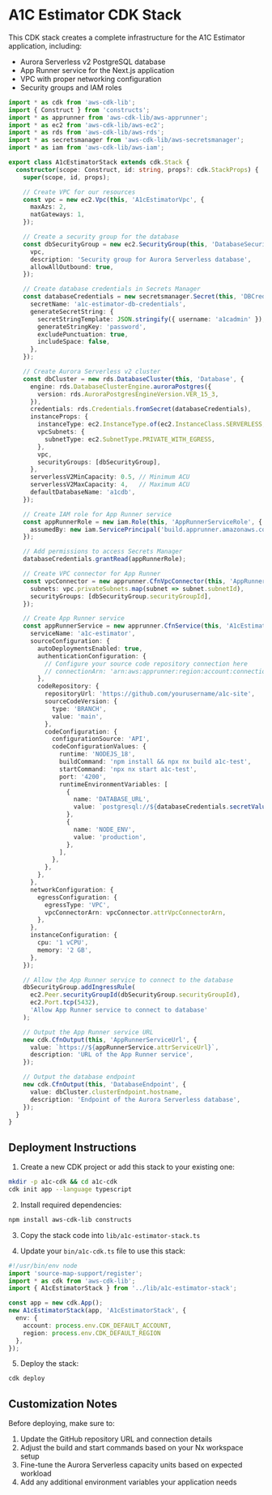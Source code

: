 # A1C Estimator CDK Stack

This CDK stack creates a complete infrastructure for the A1C Estimator application, including:
- Aurora Serverless v2 PostgreSQL database
- App Runner service for the Next.js application
- VPC with proper networking configuration
- Security groups and IAM roles

```typescript
import * as cdk from 'aws-cdk-lib';
import { Construct } from 'constructs';
import * as apprunner from 'aws-cdk-lib/aws-apprunner';
import * as ec2 from 'aws-cdk-lib/aws-ec2';
import * as rds from 'aws-cdk-lib/aws-rds';
import * as secretsmanager from 'aws-cdk-lib/aws-secretsmanager';
import * as iam from 'aws-cdk-lib/aws-iam';

export class A1cEstimatorStack extends cdk.Stack {
  constructor(scope: Construct, id: string, props?: cdk.StackProps) {
    super(scope, id, props);

    // Create VPC for our resources
    const vpc = new ec2.Vpc(this, 'A1cEstimatorVpc', {
      maxAzs: 2,
      natGateways: 1,
    });

    // Create a security group for the database
    const dbSecurityGroup = new ec2.SecurityGroup(this, 'DatabaseSecurityGroup', {
      vpc,
      description: 'Security group for Aurora Serverless database',
      allowAllOutbound: true,
    });

    // Create database credentials in Secrets Manager
    const databaseCredentials = new secretsmanager.Secret(this, 'DBCredentials', {
      secretName: 'a1c-estimator-db-credentials',
      generateSecretString: {
        secretStringTemplate: JSON.stringify({ username: 'a1cadmin' }),
        generateStringKey: 'password',
        excludePunctuation: true,
        includeSpace: false,
      },
    });

    // Create Aurora Serverless v2 cluster
    const dbCluster = new rds.DatabaseCluster(this, 'Database', {
      engine: rds.DatabaseClusterEngine.auroraPostgres({
        version: rds.AuroraPostgresEngineVersion.VER_15_3,
      }),
      credentials: rds.Credentials.fromSecret(databaseCredentials),
      instanceProps: {
        instanceType: ec2.InstanceType.of(ec2.InstanceClass.SERVERLESS, ec2.InstanceSize.SMALL),
        vpcSubnets: {
          subnetType: ec2.SubnetType.PRIVATE_WITH_EGRESS,
        },
        vpc,
        securityGroups: [dbSecurityGroup],
      },
      serverlessV2MinCapacity: 0.5, // Minimum ACU
      serverlessV2MaxCapacity: 4,   // Maximum ACU
      defaultDatabaseName: 'a1cdb',
    });

    // Create IAM role for App Runner service
    const appRunnerRole = new iam.Role(this, 'AppRunnerServiceRole', {
      assumedBy: new iam.ServicePrincipal('build.apprunner.amazonaws.com'),
    });

    // Add permissions to access Secrets Manager
    databaseCredentials.grantRead(appRunnerRole);

    // Create VPC connector for App Runner
    const vpcConnector = new apprunner.CfnVpcConnector(this, 'AppRunnerVpcConnector', {
      subnets: vpc.privateSubnets.map(subnet => subnet.subnetId),
      securityGroups: [dbSecurityGroup.securityGroupId],
    });

    // Create App Runner service
    const appRunnerService = new apprunner.CfnService(this, 'A1cEstimatorService', {
      serviceName: 'a1c-estimator',
      sourceConfiguration: {
        autoDeploymentsEnabled: true,
        authenticationConfiguration: {
          // Configure your source code repository connection here
          // connectionArn: 'arn:aws:apprunner:region:account:connection/connection-name',
        },
        codeRepository: {
          repositoryUrl: 'https://github.com/yourusername/a1c-site',
          sourceCodeVersion: {
            type: 'BRANCH',
            value: 'main',
          },
          codeConfiguration: {
            configurationSource: 'API',
            codeConfigurationValues: {
              runtime: 'NODEJS_18',
              buildCommand: 'npm install && npx nx build a1c-test',
              startCommand: 'npx nx start a1c-test',
              port: '4200',
              runtimeEnvironmentVariables: [
                {
                  name: 'DATABASE_URL',
                  value: `postgresql://${databaseCredentials.secretValueFromJson('username').unsafeUnwrap()}:${databaseCredentials.secretValueFromJson('password').unsafeUnwrap()}@${dbCluster.clusterEndpoint.hostname}:${dbCluster.clusterEndpoint.port}/a1cdb`,
                },
                {
                  name: 'NODE_ENV',
                  value: 'production',
                },
              ],
            },
          },
        },
      },
      networkConfiguration: {
        egressConfiguration: {
          egressType: 'VPC',
          vpcConnectorArn: vpcConnector.attrVpcConnectorArn,
        },
      },
      instanceConfiguration: {
        cpu: '1 vCPU',
        memory: '2 GB',
      },
    });

    // Allow the App Runner service to connect to the database
    dbSecurityGroup.addIngressRule(
      ec2.Peer.securityGroupId(dbSecurityGroup.securityGroupId),
      ec2.Port.tcp(5432),
      'Allow App Runner service to connect to database'
    );

    // Output the App Runner service URL
    new cdk.CfnOutput(this, 'AppRunnerServiceUrl', {
      value: `https://${appRunnerService.attrServiceUrl}`,
      description: 'URL of the App Runner service',
    });

    // Output the database endpoint
    new cdk.CfnOutput(this, 'DatabaseEndpoint', {
      value: dbCluster.clusterEndpoint.hostname,
      description: 'Endpoint of the Aurora Serverless database',
    });
  }
}
```

## Deployment Instructions

1. Create a new CDK project or add this stack to your existing one:

```bash
mkdir -p a1c-cdk && cd a1c-cdk
cdk init app --language typescript
```

2. Install required dependencies:

```bash
npm install aws-cdk-lib constructs
```

3. Copy the stack code into `lib/a1c-estimator-stack.ts`

4. Update your `bin/a1c-cdk.ts` file to use this stack:

```typescript
#!/usr/bin/env node
import 'source-map-support/register';
import * as cdk from 'aws-cdk-lib';
import { A1cEstimatorStack } from '../lib/a1c-estimator-stack';

const app = new cdk.App();
new A1cEstimatorStack(app, 'A1cEstimatorStack', {
  env: { 
    account: process.env.CDK_DEFAULT_ACCOUNT, 
    region: process.env.CDK_DEFAULT_REGION 
  },
});
```

5. Deploy the stack:

```bash
cdk deploy
```

## Customization Notes

Before deploying, make sure to:

1. Update the GitHub repository URL and connection details
2. Adjust the build and start commands based on your Nx workspace setup
3. Fine-tune the Aurora Serverless capacity units based on expected workload
4. Add any additional environment variables your application needs
